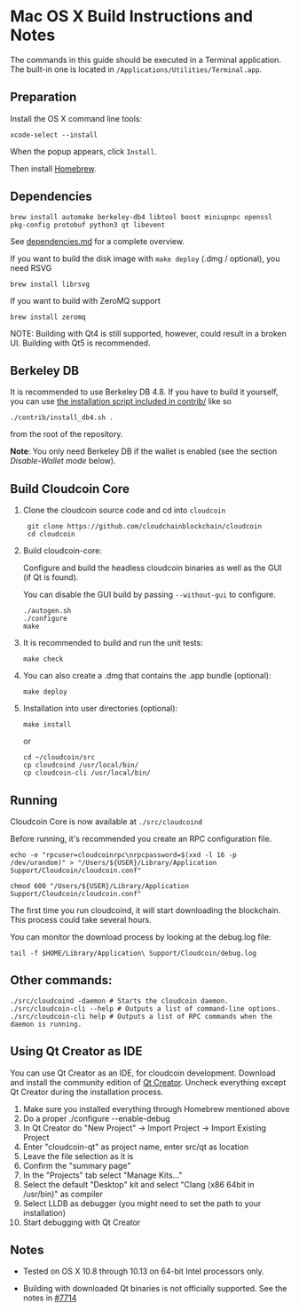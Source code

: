 Mac OS X Build Instructions and Notes
====================================
The commands in this guide should be executed in a Terminal application.
The built-in one is located in `/Applications/Utilities/Terminal.app`.

Preparation
-----------
Install the OS X command line tools:

`xcode-select --install`

When the popup appears, click `Install`.

Then install [Homebrew](https://brew.sh).

Dependencies
----------------------

    brew install automake berkeley-db4 libtool boost miniupnpc openssl pkg-config protobuf python3 qt libevent

See [dependencies.md](dependencies.md) for a complete overview.

If you want to build the disk image with `make deploy` (.dmg / optional), you need RSVG

    brew install librsvg

If you want to build with ZeroMQ support
    
    brew install zeromq

NOTE: Building with Qt4 is still supported, however, could result in a broken UI. Building with Qt5 is recommended.

Berkeley DB
-----------
It is recommended to use Berkeley DB 4.8. If you have to build it yourself,
you can use [the installation script included in contrib/](/contrib/install_db4.sh)
like so

```shell
./contrib/install_db4.sh .
```

from the root of the repository.

**Note**: You only need Berkeley DB if the wallet is enabled (see the section *Disable-Wallet mode* below).

Build Cloudcoin Core
------------------------

1. Clone the cloudcoin source code and cd into `cloudcoin`

        git clone https://github.com/cloudchainblockchain/cloudcoin
        cd cloudcoin

2.  Build cloudcoin-core:

    Configure and build the headless cloudcoin binaries as well as the GUI (if Qt is found).

    You can disable the GUI build by passing `--without-gui` to configure.

        ./autogen.sh
        ./configure
        make

3.  It is recommended to build and run the unit tests:

        make check

4.  You can also create a .dmg that contains the .app bundle (optional):

        make deploy

5.  Installation into user directories (optional):

        make install

    or

        cd ~/cloudcoin/src
        cp cloudcoind /usr/local/bin/
        cp cloudcoin-cli /usr/local/bin/

Running
-------

Cloudcoin Core is now available at `./src/cloudcoind`

Before running, it's recommended you create an RPC configuration file.

    echo -e "rpcuser=cloudcoinrpc\nrpcpassword=$(xxd -l 16 -p /dev/urandom)" > "/Users/${USER}/Library/Application Support/Cloudcoin/cloudcoin.conf"

    chmod 600 "/Users/${USER}/Library/Application Support/Cloudcoin/cloudcoin.conf"

The first time you run cloudcoind, it will start downloading the blockchain. This process could take several hours.

You can monitor the download process by looking at the debug.log file:

    tail -f $HOME/Library/Application\ Support/Cloudcoin/debug.log

Other commands:
-------

    ./src/cloudcoind -daemon # Starts the cloudcoin daemon.
    ./src/cloudcoin-cli --help # Outputs a list of command-line options.
    ./src/cloudcoin-cli help # Outputs a list of RPC commands when the daemon is running.

Using Qt Creator as IDE
------------------------
You can use Qt Creator as an IDE, for cloudcoin development.
Download and install the community edition of [Qt Creator](https://www.qt.io/download/).
Uncheck everything except Qt Creator during the installation process.

1. Make sure you installed everything through Homebrew mentioned above
2. Do a proper ./configure --enable-debug
3. In Qt Creator do "New Project" -> Import Project -> Import Existing Project
4. Enter "cloudcoin-qt" as project name, enter src/qt as location
5. Leave the file selection as it is
6. Confirm the "summary page"
7. In the "Projects" tab select "Manage Kits..."
8. Select the default "Desktop" kit and select "Clang (x86 64bit in /usr/bin)" as compiler
9. Select LLDB as debugger (you might need to set the path to your installation)
10. Start debugging with Qt Creator

Notes
-----

* Tested on OS X 10.8 through 10.13 on 64-bit Intel processors only.

* Building with downloaded Qt binaries is not officially supported. See the notes in [#7714](https://github.com/bitcoin/bitcoin/issues/7714)
